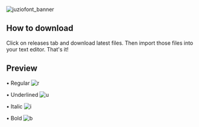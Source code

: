 ![juziofont_banner](https://user-images.githubusercontent.com/49320100/155890286-297b24f2-30e6-4780-ba7b-cca11d515116.png)
## How to download
Click on releases tab and download latest files. Then import those files into your text editor. That's it!
## Preview
• Regular
![r](https://media.discordapp.net/attachments/824247674571194418/947531260534853632/normal.png)

• Underlined 
![u](https://media.discordapp.net/attachments/824247674571194418/947531260719419432/underline.png) 

• Italic
![i](https://media.discordapp.net/attachments/824247674571194418/947531260878782464/2.png)

• Bold
![b](https://media.discordapp.net/attachments/824247674571194418/947531261101092874/bold.png)
